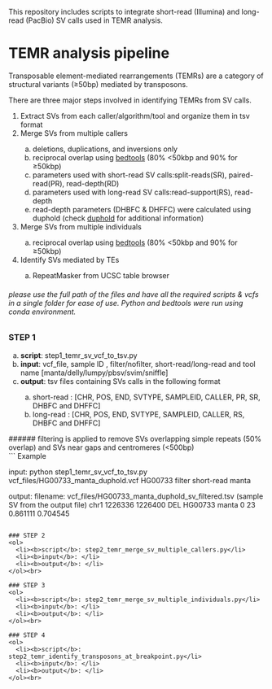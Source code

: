 This repository includes scripts to integrate short-read (Illumina) and long-read (PacBio) SV calls used in TEMR analysis.

# TEMR analysis pipeline

Transposable element-mediated rearrangements (TEMRs) are a category of structural variants (&ge;50bp) mediated by transposons.

There are three major steps involved in identifying TEMRs from SV calls.

<ol>
  <li>Extract SVs from each caller/algorithm/tool and organize them in tsv format</li>
  <li>Merge SVs from multiple callers</li>
  <ol style="list-style-type: lower-alpha">
    <li>deletions, duplications, and inversions only</li>
    <li>reciprocal overlap using <a href="https://bedtools.readthedocs.io/en/latest/">bedtools</a> (80% <50kbp and 90% for &ge;50kbp)</li>
    <li>parameters used with short-read SV calls:split-reads(SR), paired-read(PR), read-depth(RD)</li>
    <li>parameters used with long-read SV calls:read-support(RS), read-depth</li>    
    <li>read-depth parameters (DHBFC & DHFFC) were calculated using duphold  (check <a href="https://github.com/brentp/duphold">duphold</a> for additional information)</li>
  </ol>
  <li>Merge SVs from multiple individuals</li>
  <ol style="list-style-type: lower-alpha">
    <li>reciprocal overlap using <a href="https://bedtools.readthedocs.io/en/latest/">bedtools</a> (80% <50kbp and 90% for &ge;50kbp)</li>  </ol>    
  <li>Identify SVs mediated by TEs</li>
  <ol style="list-style-type: lower-alpha">
    <li>RepeatMasker from UCSC table browser</li>
  </ol>
</ol>

###### please use the full path of the files and have all the required scripts & vcfs in a single folder for ease of use. Python and bedtools were run using conda environment. 

### STEP 1
<ol type="a">
  <li><b>script</b>: step1_temr_sv_vcf_to_tsv.py</li>
  <li><b>input</b>: vcf_file, sample ID , filter/nofilter, short-read/long-read and tool name [manta/delly/lumpy/pbsv/svim/sniffle]</li>
  <li><b>output</b>: tsv files containing SVs calls in the following format</li>
    <ul style="list-style-type: lower-alpha">
      <li>short-read : [CHR, POS, END, SVTYPE, SAMPLEID, CALLER, PR, SR, DHBFC and DHFFC]</li>
      <li>long-read  : [CHR, POS, END, SVTYPE, SAMPLEID, CALLER, RS, DHBFC and DHFFC]</li>
    </ul>
</ol>
###### filtering is applied to remove SVs overlapping simple repeats (50% overlap) and SVs near gaps and centromeres (<500bp)<br>
```
Example 

input:
python step1_temr_sv_vcf_to_tsv.py vcf_files/HG00733_manta_duphold.vcf HG00733 filter short-read manta

output: 
filename: vcf_files/HG00733_manta_duphold_sv_filtered.tsv
(sample SV from the output file)
chr1	1226336	1226400	DEL	HG00733	manta	0	23	0.861111	0.704545

```
  
### STEP 2
<ol>
  <li><b>script</b>: step2_temr_merge_sv_multiple_callers.py</li>
  <li><b>input</b>: </li>
  <li><b>output</b>: </li>
</ol><br>
  
### STEP 3
<ol>
  <li><b>script</b>: step2_temr_merge_sv_multiple_individuals.py</li>
  <li><b>input</b>: </li>
  <li><b>output</b>: </li>
</ol><br>
  
### STEP 4
<ol>
  <li><b>script</b>: step2_temr_identify_transposons_at_breakpoint.py</li>
  <li><b>input</b>: </li>
  <li><b>output</b>: </li>
</ol><br>
